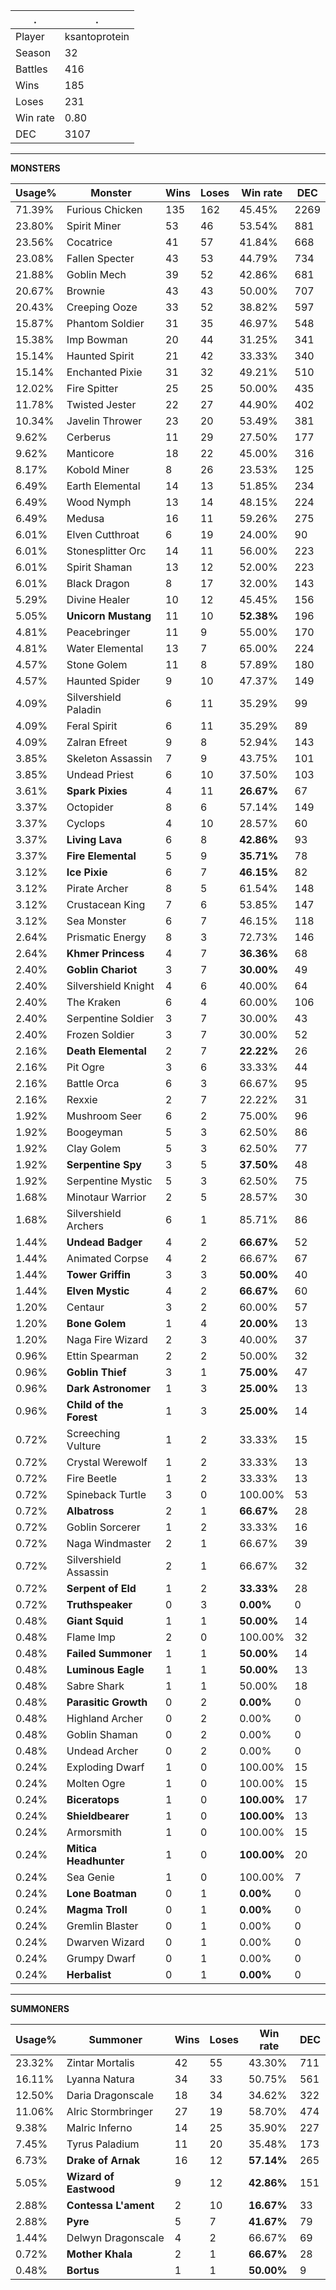 .|.
|-|-
Player|ksantoprotein
Season|32
Battles|416
Wins|185
Loses|231
Win rate|0.80
DEC|3107

---
**MONSTERS**

Usage%|Monster|Wins|Loses|Win rate|DEC|
-|-|-|-|-|-|
71.39%|Furious Chicken|135|162|45.45%|2269|
23.80%|Spirit Miner|53|46|53.54%|881|
23.56%|Cocatrice|41|57|41.84%|668|
23.08%|Fallen Specter|43|53|44.79%|734|
21.88%|Goblin Mech|39|52|42.86%|681|
20.67%|Brownie|43|43|50.00%|707|
20.43%|Creeping Ooze|33|52|38.82%|597|
15.87%|Phantom Soldier|31|35|46.97%|548|
15.38%|Imp Bowman|20|44|31.25%|341|
15.14%|Haunted Spirit|21|42|33.33%|340|
15.14%|Enchanted Pixie|31|32|49.21%|510|
12.02%|Fire Spitter|25|25|50.00%|435|
11.78%|Twisted Jester|22|27|44.90%|402|
10.34%|Javelin Thrower|23|20|53.49%|381|
9.62%|Cerberus|11|29|27.50%|177|
9.62%|Manticore|18|22|45.00%|316|
8.17%|Kobold Miner|8|26|23.53%|125|
6.49%|Earth Elemental|14|13|51.85%|234|
6.49%|Wood Nymph|13|14|48.15%|224|
6.49%|Medusa|16|11|59.26%|275|
6.01%|Elven Cutthroat|6|19|24.00%|90|
6.01%|Stonesplitter Orc|14|11|56.00%|223|
6.01%|Spirit Shaman|13|12|52.00%|223|
6.01%|Black Dragon|8|17|32.00%|143|
5.29%|Divine Healer|10|12|45.45%|156|
5.05%|**Unicorn Mustang**|11|10|**52.38%**|196|
4.81%|Peacebringer|11|9|55.00%|170|
4.81%|Water Elemental|13|7|65.00%|224|
4.57%|Stone Golem|11|8|57.89%|180|
4.57%|Haunted Spider|9|10|47.37%|149|
4.09%|Silvershield Paladin|6|11|35.29%|99|
4.09%|Feral Spirit|6|11|35.29%|89|
4.09%|Zalran Efreet|9|8|52.94%|143|
3.85%|Skeleton Assassin|7|9|43.75%|101|
3.85%|Undead Priest|6|10|37.50%|103|
3.61%|**Spark Pixies**|4|11|**26.67%**|67|
3.37%|Octopider|8|6|57.14%|149|
3.37%|Cyclops|4|10|28.57%|60|
3.37%|**Living Lava**|6|8|**42.86%**|93|
3.37%|**Fire Elemental**|5|9|**35.71%**|78|
3.12%|**Ice Pixie**|6|7|**46.15%**|82|
3.12%|Pirate Archer|8|5|61.54%|148|
3.12%|Crustacean King|7|6|53.85%|147|
3.12%|Sea Monster|6|7|46.15%|118|
2.64%|Prismatic Energy|8|3|72.73%|146|
2.64%|**Khmer Princess**|4|7|**36.36%**|68|
2.40%|**Goblin Chariot**|3|7|**30.00%**|49|
2.40%|Silvershield Knight|4|6|40.00%|64|
2.40%|The Kraken|6|4|60.00%|106|
2.40%|Serpentine Soldier|3|7|30.00%|43|
2.40%|Frozen Soldier|3|7|30.00%|52|
2.16%|**Death Elemental**|2|7|**22.22%**|26|
2.16%|Pit Ogre|3|6|33.33%|44|
2.16%|Battle Orca|6|3|66.67%|95|
2.16%|Rexxie|2|7|22.22%|31|
1.92%|Mushroom Seer|6|2|75.00%|96|
1.92%|Boogeyman|5|3|62.50%|86|
1.92%|Clay Golem|5|3|62.50%|77|
1.92%|**Serpentine Spy**|3|5|**37.50%**|48|
1.92%|Serpentine Mystic|5|3|62.50%|75|
1.68%|Minotaur Warrior|2|5|28.57%|30|
1.68%|Silvershield Archers|6|1|85.71%|86|
1.44%|**Undead Badger**|4|2|**66.67%**|52|
1.44%|Animated Corpse|4|2|66.67%|67|
1.44%|**Tower Griffin**|3|3|**50.00%**|40|
1.44%|**Elven Mystic**|4|2|**66.67%**|60|
1.20%|Centaur|3|2|60.00%|57|
1.20%|**Bone Golem**|1|4|**20.00%**|13|
1.20%|Naga Fire Wizard|2|3|40.00%|37|
0.96%|Ettin Spearman|2|2|50.00%|32|
0.96%|**Goblin Thief**|3|1|**75.00%**|47|
0.96%|**Dark Astronomer**|1|3|**25.00%**|13|
0.96%|**Child of the Forest**|1|3|**25.00%**|14|
0.72%|Screeching Vulture|1|2|33.33%|15|
0.72%|Crystal Werewolf|1|2|33.33%|13|
0.72%|Fire Beetle|1|2|33.33%|13|
0.72%|Spineback Turtle|3|0|100.00%|53|
0.72%|**Albatross**|2|1|**66.67%**|28|
0.72%|Goblin Sorcerer|1|2|33.33%|16|
0.72%|Naga Windmaster|2|1|66.67%|39|
0.72%|Silvershield Assassin|2|1|66.67%|32|
0.72%|**Serpent of Eld**|1|2|**33.33%**|28|
0.72%|**Truthspeaker**|0|3|**0.00%**|0|
0.48%|**Giant Squid**|1|1|**50.00%**|14|
0.48%|Flame Imp|2|0|100.00%|32|
0.48%|**Failed Summoner**|1|1|**50.00%**|14|
0.48%|**Luminous Eagle**|1|1|**50.00%**|13|
0.48%|Sabre Shark|1|1|50.00%|18|
0.48%|**Parasitic Growth**|0|2|**0.00%**|0|
0.48%|Highland Archer|0|2|0.00%|0|
0.48%|Goblin Shaman|0|2|0.00%|0|
0.48%|Undead Archer|0|2|0.00%|0|
0.24%|Exploding Dwarf|1|0|100.00%|15|
0.24%|Molten Ogre|1|0|100.00%|15|
0.24%|**Biceratops**|1|0|**100.00%**|17|
0.24%|**Shieldbearer**|1|0|**100.00%**|13|
0.24%|Armorsmith|1|0|100.00%|15|
0.24%|**Mitica Headhunter**|1|0|**100.00%**|20|
0.24%|Sea Genie|1|0|100.00%|7|
0.24%|**Lone Boatman**|0|1|**0.00%**|0|
0.24%|**Magma Troll**|0|1|**0.00%**|0|
0.24%|Gremlin Blaster|0|1|0.00%|0|
0.24%|Dwarven Wizard|0|1|0.00%|0|
0.24%|Grumpy Dwarf|0|1|0.00%|0|
0.24%|**Herbalist**|0|1|**0.00%**|0|

---
**SUMMONERS**

Usage%|Summoner|Wins|Loses|Win rate|DEC|
-|-|-|-|-|-|
23.32%|Zintar Mortalis|42|55|43.30%|711|
16.11%|Lyanna Natura|34|33|50.75%|561|
12.50%|Daria Dragonscale|18|34|34.62%|322|
11.06%|Alric Stormbringer|27|19|58.70%|474|
9.38%|Malric Inferno|14|25|35.90%|227|
7.45%|Tyrus Paladium|11|20|35.48%|173|
6.73%|**Drake of Arnak**|16|12|**57.14%**|265|
5.05%|**Wizard of Eastwood**|9|12|**42.86%**|151|
2.88%|**Contessa L'ament**|2|10|**16.67%**|33|
2.88%|**Pyre**|5|7|**41.67%**|79|
1.44%|Delwyn Dragonscale|4|2|66.67%|69|
0.72%|**Mother Khala**|2|1|**66.67%**|28|
0.48%|**Bortus**|1|1|**50.00%**|9|
